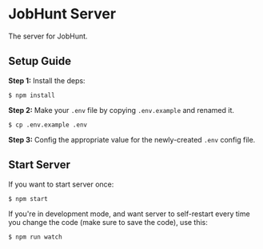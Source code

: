 # JobHunt Server

The server for JobHunt.

## Setup Guide

**Step 1:** Install the deps:

```
$ npm install
```

**Step 2:** Make your `.env` file by copying `.env.example` and renamed it.

```
$ cp .env.example .env
```

**Step 3:** Config the appropriate value for the newly-created `.env` config file.

## Start Server

If you want to start server once:

```
$ npm start
```

If you're in development mode, and want server to self-restart every time you change the code (make sure to save the code), use this:

```
$ npm run watch
```
